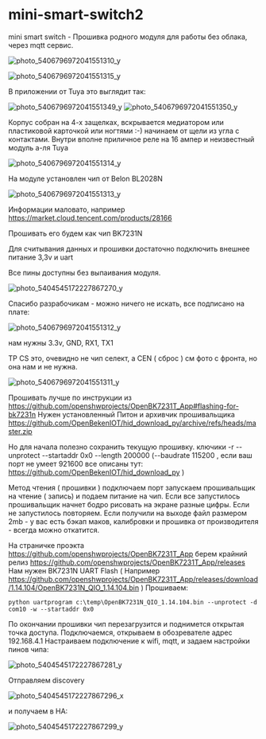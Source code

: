# mini-smart-switch2
mini smart switch - Прошивка родного модуля для работы без облака, через mqtt сервис.

![photo_5406796972041551310_y](https://user-images.githubusercontent.com/64173457/199171022-25f41710-afef-4c5f-81bd-28cb0680579a.jpg)

![photo_5406796972041551315_y](https://user-images.githubusercontent.com/64173457/199172046-9762c24b-a1b2-4c9b-8c7c-6cb610e02025.jpg)

В приложении от Tuya это выглядит так:

![photo_5406796972041551349_y](https://user-images.githubusercontent.com/64173457/199174821-9ad6d85f-7890-4259-a620-97959f40062e.jpg)
![photo_5406796972041551350_y](https://user-images.githubusercontent.com/64173457/199174817-6305af05-69a9-4ad3-bfe3-1020695ba97c.jpg)

Корпус собран на 4-х защелках, вскрывается медиатором или пластиковой карточкой или ногтями :-) начинаем от щели из угла с контактами.
Внутри вполне приличное реле на 16 ампер и неизвестный модуль а-ля Tuya

![photo_5406796972041551314_y](https://user-images.githubusercontent.com/64173457/199171339-020481b3-7612-4394-993b-19a15c2b45cd.jpg)

На модуле установлен чип от Belon BL2028N

![photo_5406796972041551313_y](https://user-images.githubusercontent.com/64173457/199172440-e0386923-1bbe-4fb0-b44b-0186ec564d2d.jpg)

Информации маловато, например https://market.cloud.tencent.com/products/28166

Прошивать его будем как чип BK7231N

Для считывания данных и прошивки достаточно подключить внешнее питание 3,3v и uart

Все пины доступны без выпаивания модуля.

![photo_5404545172227867270_y](https://user-images.githubusercontent.com/64173457/199173076-2e3727ef-7ea0-4d41-9ba8-16dbef886329.jpg)

Спасибо разрабочикам - можно ничего не искать, все подписано на плате:

![photo_5406796972041551312_y](https://user-images.githubusercontent.com/64173457/199173336-b5761ee7-c6f3-4570-acf7-52c3c23e78d2.jpg)

нам нужны 3.3v, GND, RX1, TX1

TP CS это, очевидно не чип селект, а CEN ( сброс ) см фото с фронта, но она нам и не нужна.

![photo_5406796972041551311_y](https://user-images.githubusercontent.com/64173457/199173842-9c0e2e0f-f809-4154-9241-5489f19be951.jpg)

Прошивать лучше по инструкции из https://github.com/openshwprojects/OpenBK7231T_App#flashing-for-bk7231n
Нужен установленный Питон и архивчик прошивальщика https://github.com/OpenBekenIOT/hid_download_py/archive/refs/heads/master.zip

Но для начала полезно сохранить текущую прошивку. ключики -r --unprotect  --startaddr 0x0 --length 200000 (--baudrate 115200 ,  если ваш порт не умеет 921600  все описаны тут: https://github.com/OpenBekenIOT/hid_download_py )

Метод чтения ( прошивки ) подключаем порт запускаем прошивальщик на чтение ( запись) и подаем питание на чип. Если все запустилось прошивальщик начнет бодро рисовать на экране разные цифры. Если не запустилось повторяем. Если получили на выходе файл размером 2mb - у вас есть бэкап маков, калибровки и прошивка от производителя - всегда можно откатится.

На страничке проэкта https://github.com/openshwprojects/OpenBK7231T_App
берем крайний релиз https://github.com/openshwprojects/OpenBK7231T_App/releases
Нам нужен BK7231N	UART Flash ( Например https://github.com/openshwprojects/OpenBK7231T_App/releases/download/1.14.104/OpenBK7231N_QIO_1.14.104.bin )
Прошиваем:
```
python uartprogram c:\temp\OpenBK7231N_QIO_1.14.104.bin --unprotect -d com10 -w --startaddr 0x0
```
По окончании прошивки чип перезагрузится и поднимется открытая точка доступа. Подключаемся, открываем в обозревателе адрес 192.168.4.1
Настраиваем подключение к wifi, mqtt, и задаем настройки пинов чипа:

![photo_5404545172227867281_y](https://user-images.githubusercontent.com/64173457/199177429-9139ed3c-0f29-484b-86cd-dd6f5a1423ca.jpg)

Отправляем discovery

![photo_5404545172227867296_x](https://user-images.githubusercontent.com/64173457/199177697-a3c29a88-fecf-4e6b-b17c-49d9d425cca6.jpg)


и получаем в HA:

![photo_5404545172227867299_y](https://user-images.githubusercontent.com/64173457/199177796-6453d2f0-f502-4126-bfef-fbc1a511b19c.jpg)







